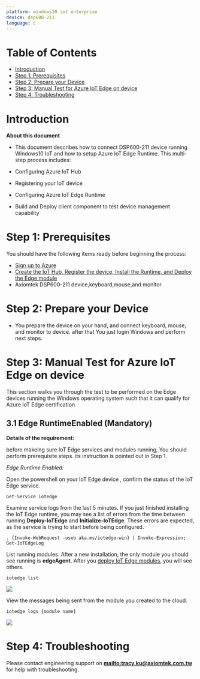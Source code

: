 ```yaml
---
platform: windows10 iot enterprise
device: dsp600-211
language: c
---
```


# Table of Contents

-   [Introduction](#Introduction)
-   [Step 1: Prerequisites](#Prerequisites)
-   [Step 2: Prepare your Device](#PrepareDevice)
-   [Step 3: Manual Test for Azure IoT Edge on device](#Manual)
-   [Step 4: Troubleshooting](#Step-5-Troubleshooting)

<a name="Introduction"></a>
# Introduction

**About this document**

-   This document describes how to connect DSP600-211 device running Windows10 IoT and how to setup Azure IoT Edge Runtime. This multi-step process includes:

-   Configuring Azure IoT Hub
-   Registering your IoT device
-   Configuring Azure IoT Edge Runtime
-   Build and Deploy client component to test device management capability 

<a name="Prerequisites"></a>
# Step 1: Prerequisites

You should have the following items ready before beginning the process:

-   [Sign up to Azure](https://account.windowsazure.com/signup?offer=ms-azr-0044p)
-   [Create the IoT Hub, Register the device, Install the Runtime, and Deploy the Edge module](https://docs.microsoft.com/en-us/azure/iot-edge/quickstart)
-   Axiomtek DSP600-211 device,keyboard,mouse,and monitor

<a name="PrepareDevice"></a>
# Step 2: Prepare your Device

-   You prepare the device on your hand, and connect keyboard, mouse, and monitor to device. after that You just login Windows and perform next steps.

<a name="Manual"></a>
# Step 3: Manual Test for Azure IoT Edge on device

This section walks you through the test to be performed on the Edge devices running the Windows operating system such that it can qualify for Azure IoT Edge certification.

<a name="Step-3-1-IoTEdgeRunTime"></a>
## 3.1 Edge RuntimeEnabled (Mandatory)

**Details of the requirement:**

before makeing sure IoT Edge services and modules running, You should perform prerequisite steps. 
its instruction is pointed out in Step 1.

*Edge Runtime Enabled:*

Open the powershell on your IoT Edge device , confirm the status of the IoT Edge service.

    Get-Service iotedge

Examine service logs from the last 5 minutes. If you just finished installing the IoT Edge runtime, you may see a list of errors from the time between running **Deploy-IoTEdge** and **Initialize-IoTEdge**. These errors are expected, as the service is trying to start before being configured. 

    . {Invoke-WebRequest -useb aka.ms/iotedge-win} | Invoke-Expression; Get-IoTEdgeLog

List running modules. After a new installation, the only module you should see running is **edgeAgent**. After you [deploy IoT Edge modules](how-to-deploy-modules-portal.md), you will see others. 

    iotedge list

![](./media/Axiomtek/edgemodule_status.png)

View the messages being sent from the module you created to the cloud.

    iotedge logs {module name}

![](./media/Axiomtek/edgemodule_logs.png)


<a name="Step-5-Troubleshooting"></a>
# Step 4: Troubleshooting

Please contact engineering support on **<mailto:tracy.ku@axiomtek.com.tw>** for help with troubleshooting.
  
[setup-devbox-windows]: https://github.com/Azure/azure-iot-sdk-c/blob/master/doc/devbox_setup.md
[lnk-setup-iot-hub]: https://github.com/Azure/azure-iot-device-ecosystem/blob/master/setup_iothub.md
[lnk-manage-iot-hub]: https://github.com/Azure/azure-iot-device-ecosystem/blob/master/manage_iot_hub.md
